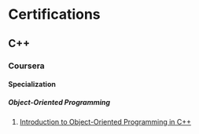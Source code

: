 # Certifications
## C++
### Coursera
#### Specialization
##### Object-Oriented Programming
1. [Introduction to Object-Oriented Programming in
   C++](https://github.com/jkp09x/certifications/blob/main/Coursera_Specialization_Object-OrientedProgramming_IntroToObject-OrientedProgramming.pdf)
